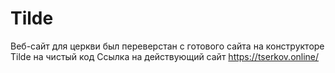 # Tilde
Веб-сайт для церкви был переверстан с готового сайта на конструкторе Tilde на чистый код
Ссылка на  действующий сайт https://tserkov.online/
